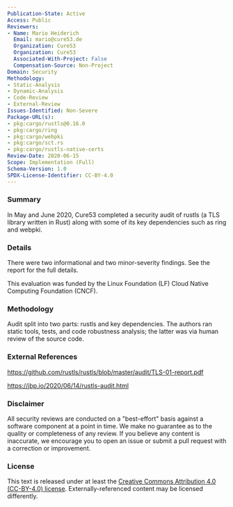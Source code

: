 ```yaml
---
Publication-State: Active
Access: Public
Reviewers:
- Name: Mario Heiderich
  Email: mario@cure53.de
  Organization: Cure53
  Organization: Cure53
  Associated-With-Project: False
  Compensation-Source: Non-Project
Domain: Security
Methodology:
- Static-Analysis
- Dynamic-Analysis
- Code-Review
- External-Review
Issues-Identified: Non-Severe
Package-URL(s):
- pkg:cargo/rustls@0.16.0
- pkg:cargo/ring
- pkg:cargo/webpki
- pkg:cargo/sct.rs
- pkg:cargo/rustls-native-certs
Review-Date: 2020-06-15
Scope: Implementation (Full)
Schema-Version: 1.0
SPDX-License-Identifier: CC-BY-4.0
---
```


### Summary

In May and June 2020, Cure53 completed a security audit of rustls (a TLS library written in Rust) along with some of its key dependencies such as ring and webpki.

### Details

There were two informational and two minor-severity findings. See the report for the full details.

This evaluation was funded by the Linux Foundation (LF) Cloud Native Computing Foundation (CNCF).

### Methodology

Audit split into two parts: rustls and key dependencies. The authors ran static tools, tests, and code robustness analysis; the latter was via human review of the source code.

### External References

https://github.com/rustls/rustls/blob/master/audit/TLS-01-report.pdf

https://jbp.io/2020/06/14/rustls-audit.html

### Disclaimer

All security reviews are conducted on a "best-effort" basis against a software
component at a point in time. We make no guarantee as to the quality or completeness
of any review. If you believe any content is inaccurate, we encourage you to open
an issue or submit a pull request with a correction or improvement.

### License

This text is released under at least the
[Creative Commons Attribution 4.0 (CC-BY-4.0) license](https://creativecommons.org/licenses/by/4.0/legalcode.txt).
Externally-referenced content may be licensed differently.
